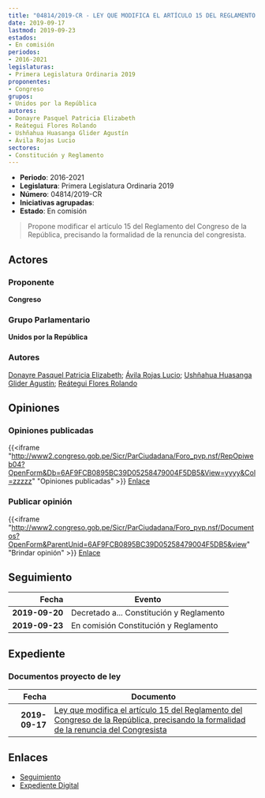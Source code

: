 ```yaml
---
title: "04814/2019-CR - LEY QUE MODIFICA EL ARTÍCULO 15 DEL REGLAMENTO DEL CONGRESO DE LA REPÚBLICA, PRECISANDO LA FORMALIZADAD DE LA RENUNCIA DEL CONGRESISTA"
date: 2019-09-17
lastmod: 2019-09-23
estados:
- En comisión
periodos:
- 2016-2021
legislaturas:
- Primera Legislatura Ordinaria 2019
proponentes:
- Congreso
grupos:
- Unidos por la República
autores:
- Donayre Pasquel Patricia Elizabeth
- Reátegui Flores Rolando
- Ushñahua Huasanga Glider Agustín
- Ávila Rojas Lucio
sectores:
- Constitución y Reglamento
---
```

- **Periodo**: 2016-2021
- **Legislatura**: Primera Legislatura Ordinaria 2019
- **Número**: 04814/2019-CR
- **Iniciativas agrupadas**: 
- **Estado**: En comisión

> Propone modificar el artículo 15 del Reglamento del Congreso de la República, precisando la formalidad de la renuncia del congresista.


## Actores

### Proponente

**Congreso**

### Grupo Parlamentario

**Unidos por la República**

### Autores

[Donayre Pasquel Patricia Elizabeth](mailto:mailto:pdonayre@congreso.gob.pe); [Ávila Rojas Lucio](mailto:mailto:lavilar@congreso.gob.pe); [Ushñahua Huasanga Glider Agustín](mailto:mailto:gushnahua@congreso.gob.pe); [Reátegui Flores Rolando](mailto:mailto:rreategui@congreso.gob.pe)

## Opiniones

### Opiniones publicadas

{{<iframe "http://www2.congreso.gob.pe/Sicr/ParCiudadana/Foro_pvp.nsf/RepOpiweb04?OpenForm&Db=6AF9FCB0895BC39D05258479004F5DB5&View=yyyy&Col=zzzzz" "Opiniones publicadas" >}}
[Enlace](http://www2.congreso.gob.pe/Sicr/ParCiudadana/Foro_pvp.nsf/RepOpiweb04?OpenForm&Db=6AF9FCB0895BC39D05258479004F5DB5&View=yyyy&Col=zzzzz)

### Publicar opinión

{{<iframe "http://www2.congreso.gob.pe/Sicr/ParCiudadana/Foro_pvp.nsf/Documentos?OpenForm&ParentUnid=6AF9FCB0895BC39D05258479004F5DB5&view" "Brindar opinión" >}}
[Enlace](http://www2.congreso.gob.pe/Sicr/ParCiudadana/Foro_pvp.nsf/Documentos?OpenForm&ParentUnid=6AF9FCB0895BC39D05258479004F5DB5&view)


## Seguimiento

| Fecha | Evento |
|------:|--------|
| **2019-09-20** | Decretado a... Constitución y Reglamento |
| **2019-09-23** | En comisión Constitución y Reglamento |

## Expediente

### Documentos proyecto de ley

| Fecha | Documento |
|------:|-----------|
| **2019-09-17** | [Ley que modifica el artículo 15 del Reglamento del Congreso de la República, precisando la formalidad de la renuncia del Congresista](http://www.leyes.congreso.gob.pe/Documentos/2016_2021/Proyectos_de_Ley_y_de_Resoluciones_Legislativas/PL04814_20190917.pdf) |

## Enlaces

- [Seguimiento](http://www2.congreso.gob.pe/Sicr/TraDocEstProc/CLProLey2016.nsf/f7fff46988ca05b1052578e100829cc7/c9b668d64a4bcec40525847900600793?OpenDocument)
- [Expediente Digital](http://www2.congreso.gob.pe/Sicr/TraDocEstProc/Expvirt_2011.nsf/visbusqptramdoc1621/04814?opendocument)

